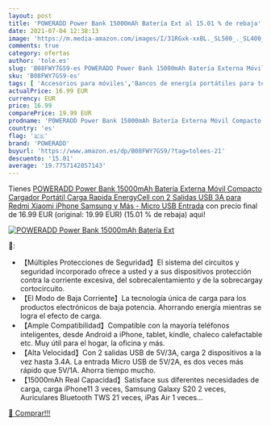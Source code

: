 ```yaml
---
layout: post
title: 'POWERADD Power Bank 15000mAh Batería Ext al 15.01 % de rebaja'
date: 2021-07-04 12:38:13
image: 'https://m.media-amazon.com/images/I/31RGxk-xxBL._SL500_._SL400_.jpg'
comments: true
category: ofertas
author: 'tole.es'
slug: 'B08FWY7GS9-es POWERADD Power Bank 15000mAh Batería Externa Móvil...'
sku: 'B08FWY7GS9-es'
tags: [ 'Accesorios para móviles','Bancos de energía portátiles para teléfonos móviles','Cargadores para móviles','Comunicación móvil y accesorios','Electrónica','iphone','poweradd', ]
actualPrice: 16.99 EUR
currency: EUR
price: 16.99
comparePrice: 19.99 EUR
prodname: 'POWERADD Power Bank 15000mAh Batería Externa Móvil Compacto Cargador Portátil Carga Rapida EnergyCell con 2 Salidas USB 3A para Redmi  Xiaomi  iPhone  Samsung y Más - Micro USB Entrada'
country: 'es'
flag: '🇪🇸'
brand: 'POWERADD'
buyurl: 'https://www.amazon.es/dp/B08FWY7GS9/?tag=tolees-21'
descuento: '15.01'
average: '19.7757142857143'
---
```


Tienes [POWERADD Power Bank 15000mAh Batería Externa Móvil Compacto Cargador Portátil Carga Rapida EnergyCell con 2 Salidas USB 3A para Redmi  Xiaomi  iPhone  Samsung y Más - Micro USB Entrada](https://www.amazon.es/dp/B08FWY7GS9/?tag=tolees-21) con precio final de  16.99 EUR (original: 19.99 EUR) (15.01 %  de rebaja) aqui!

[![POWERADD Power Bank 15000mAh Batería Ext](https://m.media-amazon.com/images/I/31RGxk-xxBL._SL500_._SL400_.jpg)](https://www.amazon.es/dp/B08FWY7GS9/?tag=tolees-21)

🔎:

- 【Múltiples Protecciones de Seguridad】El sistema del circuitos y seguridad incorporado ofrece a usted y a sus dispositivos protección contra la corriente excesiva, del sobrecalentamiento y de la sobrecargay cortocircuito.
- 【El Modo de Baja Corriente】La tecnología única de carga para los productos electrónicos de baja potencia. Ahorrando energía mientras se logra el efecto de carga.
- 【Ample Compatibilidad】Compatible con la mayoría teléfonos inteligentes, desde Android a iPhone, tablet, kindle, chaleco calefactable etc. Muy útil para el hogar, la oficina y más.
- 【Alta Velocidad】Con 2 salidas USB de 5V/3A, carga 2 dispositivos a la vez hasta 3.4A. La entrada Micro USB de 5V/2A, es dos veces más rápido que 5V/1A. Ahorra tiempo mucho.
- 【15000mAh Real Capacidad】Satisface sus diferentes necesidades de carga, carga iPhone11 3 veces, Samsung Galaxy S20 2 veces, Auriculares Bluetooth TWS 21 veces, iPas Air 1 veces...

[🛒 Comprar!!!](https://www.amazon.es/dp/B08FWY7GS9/?tag=tolees-21)

